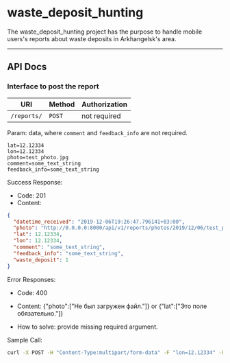 # waste_deposit_hunting

The waste_deposit_hunting project has the purpose to handle mobile users's reports about 
waste deposits in Arkhangelsk's area.

---

## API Docs

### Interface to post the report 

| URI         | Method | Authorization |
|-------------|--------|---------------|
|`/reports/`  | `POST` | not required  |


Param: data, where `comment` and `feedback_info` are not required.
```
lat=12.12334
lon=12.12334
photo=test_photo.jpg
comment=some_text_string
feedback_info=some_text_string
```

Success Response:

* Code: 201
* Content: 

```json
{
  "datetime_received": "2019-12-06T19:26:47.796141+03:00",
  "photo": "http://0.0.0.0:8000/api/v1/reports/photos/2019/12/06/test_photo.jpg",
  "lat": 12.12334,
  "lon": 12.12334,
  "comment": "some_text_string",
  "feedback_info": "some_text_string",
  "waste_deposit": 1
}
```

Error Responses:

* Code: 400

* Content: {"photo":["Не был загружен файл."]} or {"lat":["Это поле обязательно."]}
* How to solve: provide missing required argument.


Sample Call:

```bash
curl -X POST -H "Content-Type:multipart/form-data" -F "lon=12.12334" -F "lat=12.12334" -F "photo=@test_photo.jpg" http://0.0.0.0:8000/api/v1/reports/
```
